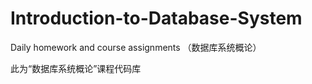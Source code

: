 # Introduction-to-Database-System
Daily homework and course assignments （数据库系统概论）

此为“数据库系统概论”课程代码库
